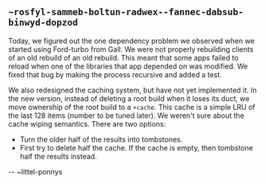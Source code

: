 ## `~rosfyl-sammeb-boltun-radwex--fannec-dabsub-binwyd-dopzod`
Today, we figured out the one dependency problem we observed when we started using Ford-turbo from Gall. We were not properly rebuilding clients of an old rebuild of an old rebuild. This meant that some apps failed to reload when one of the libraries that app depended on was modified. We fixed that bug by making the process recursive and added a test.

We also redesigned the caching system, but have not yet implemented it. In the new version, instead of deleting a root build when it loses its duct, we move ownership of the root build to a `+cache`. This cache is a simple LRU of the last 128 items (number to be tuned later). We weren't sure about the cache wiping semantics. There are two options:

- Turn the older half of the results into tombstones.
- First try to delete half the cache. If the cache is empty, then tombstone half the results instead.

-- ~littel-ponnys